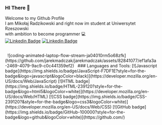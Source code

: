 ### HI There 👋<br>
Welcome to my Github Profile<br>
I am Mikołaj Radzikowski and right now im student at Uniwersytet Rzeszowski <br>
with ambition to become programmer 💻 <br>
 [![Linkedin Badge](https://img.shields.io/badge/UR-blue)](https://www.ur.edu.pl/pl/)
[![Linkedin Badge](https://img.shields.io/badge/-LinkedIn-0e76a8?style=flat-square&logo=Linkedin&logoColor=white)](https://www.linkedin.com/in/mikołaj-radzikk-461841244/)
<br>
 
<br>
  &nbsp;
![coding-animated-laptop-flow-stream-ja04010rm5o68zfk](https://github.com/jarekmadczak/jarekmadczak/assets/82841077/ef1afa3a-2469-4079-9ac9-c0c441359ef2)
&nbsp;
### Languages and Tools:
[![Javascript badge](https://img.shields.io/badge/JavaScript-F7DF1E?style=for-the-badge&logo=javascript&logoColor=black)](https://developer.mozilla.org/en-US/docs/Web/JavaScript)
[![HTML badge](https://img.shields.io/badge/HTML-239120?style=for-the-badge&logo=html5&logoColor=white)](https://developer.mozilla.org/en-US/docs/Web/HTML)
[![CSS badge](https://img.shields.io/badge/CSS-239120?&style=for-the-badge&logo=css3&logoColor=white)](https://developer.mozilla.org/en-US/docs/Web/CSS)
[![GitHub badge](https://img.shields.io/badge/GitHub-100000?style=for-the-badge&logo=github&logoColor=white)](https://github.com/)

